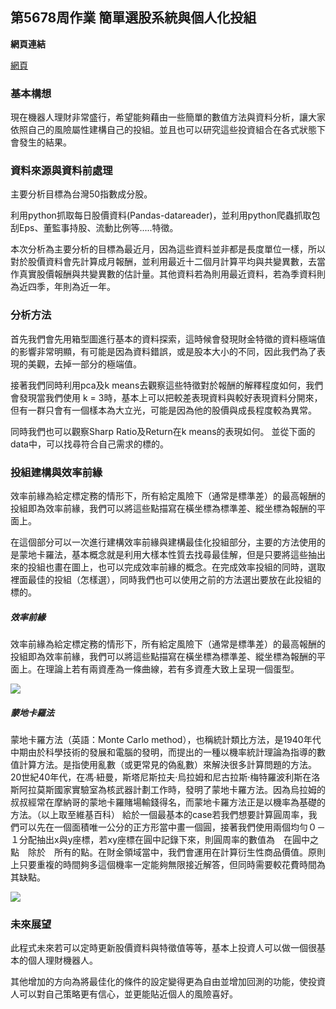 ## 第5678周作業 簡單選股系統與個人化投組

**網頁連結**

[網頁](https://albertshinyfinance1.shinyapps.io/r_shiny/)



### 基本構想

現在機器人理財非常盛行，希望能夠藉由一些簡單的數值方法與資料分析，讓大家依照自己的風險屬性建構自己的投組。並且也可以研究這些投資組合在各式狀態下會發生的結果。


### 資料來源與資料前處理
主要分析目標為台灣50指數成分股。

利用python抓取每日股價資料(Pandas-datareader)，並利用python爬蟲抓取包刮Eps、董監事持股、流動比例等.....特徵。

本次分析為主要分析的目標為最近月，因為這些資料並非都是長度單位一樣，所以對於股價資料會先計算成月報酬，並利用最近十二個月計算平均與共變異數，去當作真實股價報酬與共變異數的估計量。其他資料若為則用最近資料，若為季資料則為近四季，年則為近一年。

### 分析方法
首先我們會先用箱型圖進行基本的資料探索，這時候會發現財金特徵的資料極端值的影響非常明顯，有可能是因為資料錯誤，或是股本大小的不同，因此我們為了表現的美觀，去掉一部分的極端值。

接著我們同時利用pca及k means去觀察這些特徵對於報酬的解釋程度如何，我們會發現當我們使用 k = 3時，基本上可以把較差表現資料與較好表現資料分開來，但有一群只會有一個樣本為大立光，可能是因為他的股價與成長程度較為異常。

同時我們也可以觀察Sharp Ratio及Return在k means的表現如何。
並從下面的data中，可以找尋符合自己需求的標的。

### 投組建構與效率前緣

效率前緣為給定標定務的情形下，所有給定風險下（通常是標準差）的最高報酬的投組即為效率前緣，我們可以將這些點描寫在橫坐標為標準差、縱坐標為報酬的平面上。

在這個部分可以一次進行建構效率前緣與建構最佳化投組部分，主要的方法使用的是蒙地卡羅法，基本概念就是利用大樣本性質去找尋最佳解，但是只要將這些抽出來的投組也畫在圖上，也可以完成效率前緣的概念。在完成效率投組的同時，選取裡面最佳的投組（怎樣選），同時我們也可以使用之前的方法選出要放在此投組的標的。

##### 效率前緣
效率前緣為給定標定務的情形下，所有給定風險下（通常是標準差）的最高報酬的投組即為效率前緣，我們可以將這些點描寫在橫坐標為標準差、縱坐標為報酬的平面上。在理論上若有兩資產為一條曲線，若有多資產大致上呈現一個蛋型。

![](https://i.imgur.com/rdETauH.png)


##### 蒙地卡羅法　
蒙地卡羅方法（英語：Monte Carlo method），也稱統計類比方法，是1940年代中期由於科學技術的發展和電腦的發明，而提出的一種以機率統計理論為指導的數值計算方法。是指使用亂數（或更常見的偽亂數）來解決很多計算問題的方法。
20世紀40年代，在馮·紐曼，斯塔尼斯拉夫·烏拉姆和尼古拉斯·梅特羅波利斯在洛斯阿拉莫斯國家實驗室為核武器計劃工作時，發明了蒙地卡羅方法。因為烏拉姆的叔叔經常在摩納哥的蒙地卡羅賭場輸錢得名，而蒙地卡羅方法正是以機率為基礎的方法。（以上取至維基百科）
給於一個最基本的case若我們想要計算圓周率，我們可以先在一個面積唯一公分的正方形當中畫一個圓，接著我們使用兩個均勻０－１分配抽出x與y座標，若xy座標在圓中記錄下來，則圓周率的數值為　在圓中之點　除於　所有的點。在財金領域當中，我們會運用在計算衍生性商品價值。原則上只要重複的時間夠多這個機率一定能夠無限接近解答，但同時需要較花費時間為其缺點。

![](https://i.imgur.com/4Ssecz2.png)



### 未來展望

此程式未來若可以定時更新股價資料與特徵值等等，基本上投資人可以做一個很基本的個人理財機器人。

其他增加的方向為將最佳化的條件的設定變得更為自由並增加回測的功能，使投資人可以對自己策略更有信心，並更能貼近個人的風險喜好。